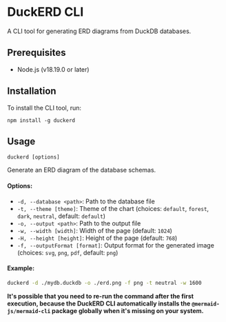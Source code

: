 # DuckERD CLI

A CLI tool for generating ERD diagrams from DuckDB databases.

## Prerequisites

- Node.js (v18.19.0 or later)

## Installation

To install the CLI tool, run:

```
npm install -g duckerd
```

## Usage

```
duckerd [options]
```

Generate an ERD diagram of the database schemas.

#### Options:

- `-d, --database <path>`: Path to the database file
- `-t, --theme [theme]`: Theme of the chart (choices: `default`, `forest`, `dark`, `neutral`, default: `default`)
- `-o, --output <path>`: Path to the output file
- `-w, --width [width]`: Width of the page (default: `1024`)
- `-H, --height [height]`: Height of the page (default: `768`)
- `-f, --outputFormat [format]`: Output format for the generated image (choices: `svg`, `png`, `pdf`, default: `png`)

#### Example:

```bash
duckerd -d ./mydb.duckdb -o ./erd.png -f png -t neutral -w 1600
```

**It's possible that you need to re-run the command after the first execution, because the DuckERD CLI automatically installs the `@mermaid-js/mermaid-cli` package globally when it's missing on your system.**

